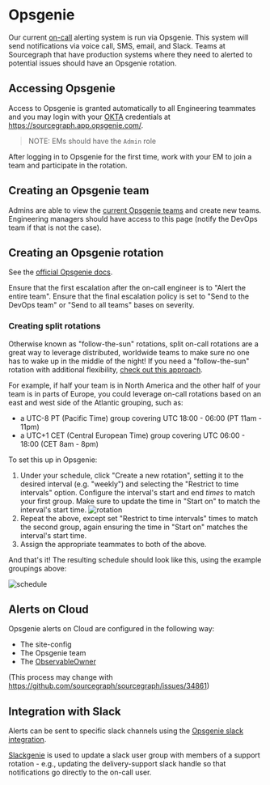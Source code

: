 # Opsgenie

Our current [on-call](../../dev/process/incidents/on_call.md) alerting system is run via Opsgenie. This system will send notifications via voice call, SMS, email, and Slack.
Teams at Sourcegraph that have production systems where they need to alerted to potential issues should have an Opsgenie rotation.

## Accessing Opsgenie

Access to Opsgenie is granted automatically to all Engineering teammates and you may login with your [OKTA](../../../tech-ops/tools/Okta/main.md) credentials at https://sourcegraph.app.opsgenie.com/.

> NOTE: EMs should have the `Admin` role

After logging in to Opsgenie for the first time, work with your EM to join a team and participate in the rotation.

## Creating an Opsgenie team

Admins are able to view the [current Opsgenie teams](https://sourcegraph.app.opsgenie.com/teams/list) and create new teams.
Engineering managers should have access to this page (notify the DevOps team if that is not the case).

## Creating an Opsgenie rotation

See the [official Opsgenie docs](https://support.atlassian.com/opsgenie/docs/manage-on-call-schedules-and-rotations/).

Ensure that the first escalation after the on-call engineer is to "Alert the entire team".
Ensure that the final escalation policy is set to "Send to the DevOps team" or "Send to all teams" bases on severity.

### Creating split rotations

Otherwise known as "follow-the-sun" rotations, split on-call rotations are a great way to leverage distributed, worldwide teams to make sure no one has to wake up in the middle of the night! If you need a "follow-the-sun" rotation with additional flexibility, [check out this approach](./opsgenie-routing.md).

For example, if half your team is in North America and the other half of your team is in parts of Europe, you could leverage on-call rotations based on an east and west side of the Atlantic grouping, such as:

- a UTC-8 PT (Pacific Time) group covering UTC 18:00 - 06:00 (PT 11am - 11pm)
- a UTC+1 CET (Central European Time) group covering UTC 06:00 - 18:00 (CET 8am - 8pm)

To set this up in Opsgenie:

1. Under your schedule, click "Create a new rotation", setting it to the desired interval (e.g. "weekly") and selecting the "Restrict to time intervals" option. Configure the interval's start and end _times_ to match your first group. Make sure to update the time in "Start on" to match the interval's start time.
   ![rotation](https://user-images.githubusercontent.com/23356519/178831318-433e9e87-bf1f-4f67-b894-8f38bd9de1f3.png)
2. Repeat the above, except set "Restrict to time intervals" times to match the second group, again ensuring the time in "Start on" matches the interval's start time.
3. Assign the appropriate teammates to both of the above.

And that's it! The resulting schedule should look like this, using the example groupings above:

![schedule](https://user-images.githubusercontent.com/23356519/178831992-cc51874d-d566-4546-a251-6e53bc6eb204.png)

## Alerts on Cloud

Opsgenie alerts on Cloud are configured in the following way:

- The site-config
- The Opsgenie team
- The [ObservableOwner](https://sourcegraph.com/search?q=context:global+repo:%5Egithub%5C.com/sourcegraph/sourcegraph%24+ObservableOwner&patternType=literal)

(This process may change with https://github.com/sourcegraph/sourcegraph/issues/34861)

## Integration with Slack

Alerts can be sent to specific slack channels using the [Opsgenie slack integration](https://sourcegraph.app.opsgenie.com/settings/slack).

[Slackgenie](../../dev/tools/slackgenie.md) is used to update a slack user group with members of a support rotation - e.g., updating the delivery-support slack handle so that notifications go directly to the on-call user.
